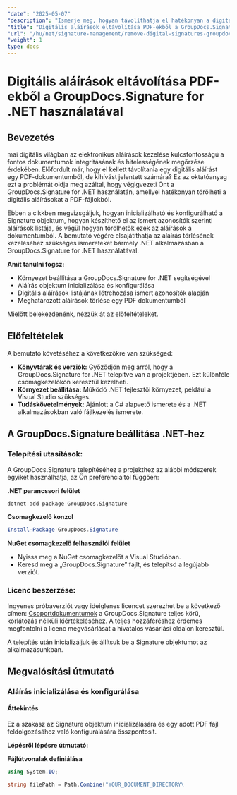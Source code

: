 ```yaml
---
"date": "2025-05-07"
"description": "Ismerje meg, hogyan távolíthatja el hatékonyan a digitális aláírásokat a PDF-fájlokból a GroupDocs.Signature for .NET segítségével. Ez a lépésenkénti útmutató a telepítési, konfigurációs és törlési folyamatokat ismerteti."
"title": "Digitális aláírások eltávolítása PDF-ekből a GroupDocs.Signature for .NET használatával"
"url": "/hu/net/signature-management/remove-digital-signatures-groupdocs-dotnet-pdf/"
"weight": 1
type: docs
---
```

# Digitális aláírások eltávolítása PDF-ekből a GroupDocs.Signature for .NET használatával

## Bevezetés

mai digitális világban az elektronikus aláírások kezelése kulcsfontosságú a fontos dokumentumok integritásának és hitelességének megőrzése érdekében. Előfordult már, hogy el kellett távolítania egy digitális aláírást egy PDF-dokumentumból, de kihívást jelentett számára? Ez az oktatóanyag ezt a problémát oldja meg azáltal, hogy végigvezeti Önt a GroupDocs.Signature for .NET használatán, amellyel hatékonyan törölheti a digitális aláírásokat a PDF-fájlokból.

Ebben a cikkben megvizsgáljuk, hogyan inicializálható és konfigurálható a Signature objektum, hogyan készíthető el az ismert azonosítók szerinti aláírások listája, és végül hogyan törölhetők ezek az aláírások a dokumentumból. A bemutató végére elsajátíthatja az aláírás törlésének kezeléséhez szükséges ismereteket bármely .NET alkalmazásban a GroupDocs.Signature for .NET használatával.

**Amit tanulni fogsz:**
- Környezet beállítása a GroupDocs.Signature for .NET segítségével
- Aláírás objektum inicializálása és konfigurálása
- Digitális aláírások listájának létrehozása ismert azonosítók alapján
- Meghatározott aláírások törlése egy PDF dokumentumból

Mielőtt belekezdenénk, nézzük át az előfeltételeket.

## Előfeltételek

A bemutató követéséhez a következőkre van szükséged:

- **Könyvtárak és verziók:** Győződjön meg arról, hogy a GroupDocs.Signature for .NET telepítve van a projektjében. Ezt különféle csomagkezelőkön keresztül kezelheti.
- **Környezet beállítása:** Működő .NET fejlesztői környezet, például a Visual Studio szükséges.
- **Tudáskövetelmények:** Ajánlott a C# alapvető ismerete és a .NET alkalmazásokban való fájlkezelés ismerete.

## A GroupDocs.Signature beállítása .NET-hez

### Telepítési utasítások:

A GroupDocs.Signature telepítéséhez a projekthez az alábbi módszerek egyikét használhatja, az Ön preferenciáitól függően:

**.NET parancssori felület**
```bash
dotnet add package GroupDocs.Signature
```

**Csomagkezelő konzol**
```powershell
Install-Package GroupDocs.Signature
```

**NuGet csomagkezelő felhasználói felület**
- Nyissa meg a NuGet csomagkezelőt a Visual Studióban.
- Keresd meg a „GroupDocs.Signature” fájlt, és telepítsd a legújabb verziót.

### Licenc beszerzése:

Ingyenes próbaverziót vagy ideiglenes licencet szerezhet be a következő címen: [Csoportdokumentumok](https://purchase.groupdocs.com/temporary-license/) a GroupDocs.Signature teljes körű, korlátozás nélküli kiértékeléséhez. A teljes hozzáféréshez érdemes megfontolni a licenc megvásárlását a hivatalos vásárlási oldalon keresztül.

A telepítés után inicializáljuk és állítsuk be a Signature objektumot az alkalmazásunkban.

## Megvalósítási útmutató

### Aláírás inicializálása és konfigurálása

#### Áttekintés
Ez a szakasz az Signature objektum inicializálására és egy adott PDF fájl feldolgozásához való konfigurálására összpontosít.

**Lépésről lépésre útmutató:**

**Fájlútvonalak definiálása**
```csharp
using System.IO;

string filePath = Path.Combine("YOUR_DOCUMENT_DIRECTORY\